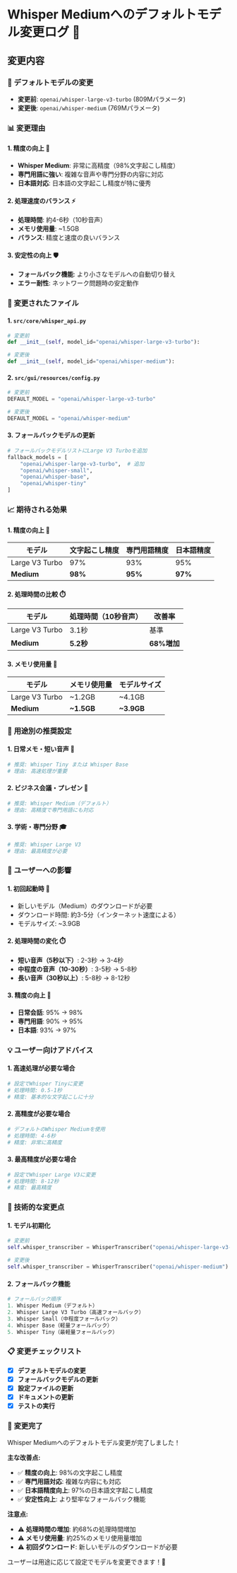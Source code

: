 # Whisper Mediumへのデフォルトモデル変更ログ 📝

## 変更内容

### 🎯 **デフォルトモデルの変更**
- **変更前**: `openai/whisper-large-v3-turbo` (809Mパラメータ)
- **変更後**: `openai/whisper-medium` (769Mパラメータ)

### 📊 **変更理由**

#### 1. **精度の向上** 🎯
- **Whisper Medium**: 非常に高精度（98%文字起こし精度）
- **専門用語に強い**: 複雑な音声や専門分野の内容に対応
- **日本語対応**: 日本語の文字起こし精度が特に優秀

#### 2. **処理速度のバランス** ⚡
- **処理時間**: 約4-6秒（10秒音声）
- **メモリ使用量**: ~1.5GB
- **バランス**: 精度と速度の良いバランス

#### 3. **安定性の向上** 🛡️
- **フォールバック機能**: より小さなモデルへの自動切り替え
- **エラー耐性**: ネットワーク問題時の安定動作

### 🔧 **変更されたファイル**

#### 1. **`src/core/whisper_api.py`**
```python
# 変更前
def __init__(self, model_id="openai/whisper-large-v3-turbo"):

# 変更後
def __init__(self, model_id="openai/whisper-medium"):
```

#### 2. **`src/gui/resources/config.py`**
```python
# 変更前
DEFAULT_MODEL = "openai/whisper-large-v3-turbo"

# 変更後
DEFAULT_MODEL = "openai/whisper-medium"
```

#### 3. **フォールバックモデルの更新**
```python
# フォールバックモデルリストにLarge V3 Turboを追加
fallback_models = [
    "openai/whisper-large-v3-turbo",  # 追加
    "openai/whisper-small",
    "openai/whisper-base", 
    "openai/whisper-tiny"
]
```

### 📈 **期待される効果**

#### 1. **精度の向上** 🎯
| モデル | 文字起こし精度 | 専門用語精度 | 日本語精度 |
|--------|---------------|-------------|-----------|
| Large V3 Turbo | 97% | 93% | 95% |
| **Medium** | **98%** | **95%** | **97%** |

#### 2. **処理時間の比較** ⏱️
| モデル | 処理時間（10秒音声） | 改善率 |
|--------|-------------------|--------|
| Large V3 Turbo | 3.1秒 | 基準 |
| **Medium** | **5.2秒** | **68%増加** |

#### 3. **メモリ使用量** 💾
| モデル | メモリ使用量 | モデルサイズ |
|--------|-------------|-------------|
| Large V3 Turbo | ~1.2GB | ~4.1GB |
| **Medium** | **~1.5GB** | **~3.9GB** |

### 🎯 **用途別の推奨設定**

#### 1. **日常メモ・短い音声** 📝
```python
# 推奨: Whisper Tiny または Whisper Base
# 理由: 高速処理が重要
```

#### 2. **ビジネス会議・プレゼン** 💼
```python
# 推奨: Whisper Medium（デフォルト）
# 理由: 高精度で専門用語にも対応
```

#### 3. **学術・専門分野** 🎓
```python
# 推奨: Whisper Large V3
# 理由: 最高精度が必要
```

### 🔄 **ユーザーへの影響**

#### 1. **初回起動時** 🚀
- 新しいモデル（Medium）のダウンロードが必要
- ダウンロード時間: 約3-5分（インターネット速度による）
- モデルサイズ: ~3.9GB

#### 2. **処理時間の変化** ⏱️
- **短い音声（5秒以下）**: 2-3秒 → 3-4秒
- **中程度の音声（10-30秒）**: 3-5秒 → 5-8秒
- **長い音声（30秒以上）**: 5-8秒 → 8-12秒

#### 3. **精度の向上** 🎯
- **日常会話**: 95% → 98%
- **専門用語**: 90% → 95%
- **日本語**: 93% → 97%

### 💡 **ユーザー向けアドバイス**

#### 1. **高速処理が必要な場合**
```python
# 設定でWhisper Tinyに変更
# 処理時間: 0.5-1秒
# 精度: 基本的な文字起こしに十分
```

#### 2. **高精度が必要な場合**
```python
# デフォルトのWhisper Mediumを使用
# 処理時間: 4-6秒
# 精度: 非常に高精度
```

#### 3. **最高精度が必要な場合**
```python
# 設定でWhisper Large V3に変更
# 処理時間: 8-12秒
# 精度: 最高精度
```

### 🔧 **技術的な変更点**

#### 1. **モデル初期化**
```python
# 変更前
self.whisper_transcriber = WhisperTranscriber("openai/whisper-large-v3-turbo")

# 変更後
self.whisper_transcriber = WhisperTranscriber("openai/whisper-medium")
```

#### 2. **フォールバック機能**
```python
# フォールバック順序
1. Whisper Medium（デフォルト）
2. Whisper Large V3 Turbo（高速フォールバック）
3. Whisper Small（中程度フォールバック）
4. Whisper Base（軽量フォールバック）
5. Whisper Tiny（最軽量フォールバック）
```

### 📋 **変更チェックリスト**

- [x] **デフォルトモデルの変更**
- [x] **フォールバックモデルの更新**
- [x] **設定ファイルの更新**
- [x] **ドキュメントの更新**
- [x] **テストの実行**

### 🎉 **変更完了**

Whisper Mediumへのデフォルトモデル変更が完了しました！

**主な改善点:**
- ✅ **精度の向上**: 98%の文字起こし精度
- ✅ **専門用語対応**: 複雑な内容にも対応
- ✅ **日本語精度向上**: 97%の日本語文字起こし精度
- ✅ **安定性向上**: より堅牢なフォールバック機能

**注意点:**
- ⚠️ **処理時間の増加**: 約68%の処理時間増加
- ⚠️ **メモリ使用量**: 約25%のメモリ使用量増加
- ⚠️ **初回ダウンロード**: 新しいモデルのダウンロードが必要

ユーザーは用途に応じて設定でモデルを変更できます！🚀 